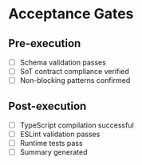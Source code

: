 # Acceptance Gates

## Pre-execution
- [ ] Schema validation passes
- [ ] SoT contract compliance verified
- [ ] Non-blocking patterns confirmed

## Post-execution
- [ ] TypeScript compilation successful
- [ ] ESLint validation passes
- [ ] Runtime tests pass
- [ ] Summary generated
